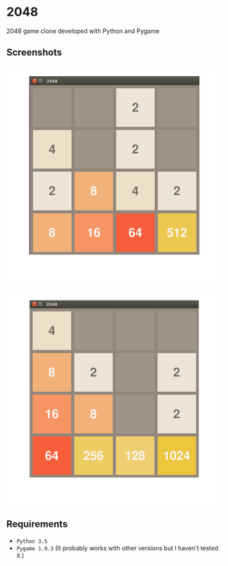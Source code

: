 # 2048
2048 game clone developed with Python and Pygame

## Screenshots

![alt text](https://github.com/Ravinder-agg/2048_game/blob/main/2048_c.png)

![alt text](https://github.com/Ravinder-agg/2048_game/blob/main/2048_2_c.png)


## Requirements
* ```Python 3.5```
* ```Pygame 1.9.3``` (It probably works with other versions but I haven't tested it.)


